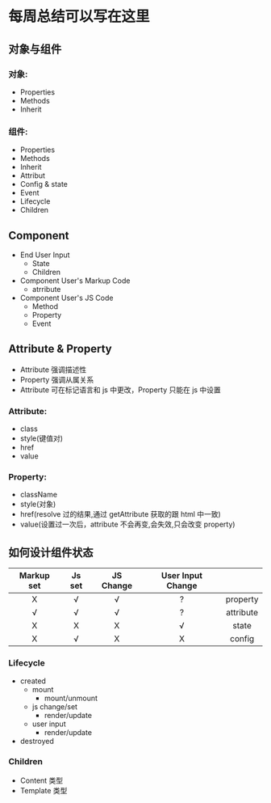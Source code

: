 # 每周总结可以写在这里

## 对象与组件

### 对象:

- Properties
- Methods
- Inherit

### 组件:

- Properties
- Methods
- Inherit
- Attribut
- Config & state
- Event
- Lifecycle
- Children

## Component

- End User Input
  - State
  - Children
- Component User's Markup Code
  - atrribute
- Component User's JS Code
  - Method
  - Property
  - Event

## Attribute & Property

- Attribute 强调描述性
- Property 强调从属关系
- Attribute 可在标记语言和 js 中更改，Property 只能在 js 中设置

### Attribute:

- class
- style(键值对)
- href
- value

### Property:

- className
- style(对象)
- href(resolve 过的结果,通过 getAttribute 获取的跟 html 中一致)
- value(设置过一次后，attribute 不会再变,会失效,只会改变 property)

## 如何设计组件状态

| Markup set | Js set | JS Change | User Input Change |           |
| :--------: | :----: | :-------: | :---------------: | :-------: |
|     X      |   √    |     √     |         ?         | property  |
|     √      |   √    |     √     |         ?         | attribute |
|     X      |   X    |     X     |         √         |   state   |
|     X      |   √    |     X     |         X         |  config   |

### Lifecycle

- created
  - mount
    - mount/unmount
  - js change/set
    - render/update
  - user input
    - render/update
- destroyed

### Children

- Content 类型
- Template 类型
